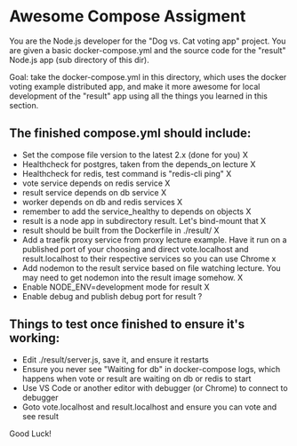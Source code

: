 Awesome Compose Assigment
=========================
You are the Node.js developer for the "Dog vs. Cat voting app" project.
You are given a basic docker-compose.yml and the source code for the "result"
Node.js app (sub directory of this dir).

Goal: take the docker-compose.yml in this directory, which uses the docker
voting example distributed app, and make it more awesome for local development
of the "result" app using all the things you learned in this section.

## The finished compose.yml should include:

* Set the compose file version to the latest 2.x (done for you) X
* Healthcheck for postgres, taken from the depends_on lecture X
* Healthcheck for redis, test command is "redis-cli ping" X
* vote service depends on redis service X
* result service depends on db service X
* worker depends on db and redis services X
* remember to add the service_healthy to depends on objects X
* result is a node app in subdirectory result. Let's bind-mount that X
* result should be built from the Dockerfile in ./result/ X
* Add a traefik proxy service from proxy lecture example. Have it run 
on a published port of your choosing and direct vote.localhost and 
result.localhost to their respective services so you can use Chrome x
* Add nodemon to the result service based on file watching lecture. You 
may need to get nodemon into the result image somehow. X
* Enable NODE_ENV=development mode for result X
* Enable debug and publish debug port for result ?

## Things to test once finished to ensure it's working:

* Edit ./result/server.js, save it, and ensure it restarts
* Ensure you never see "Waiting for db" in docker-compose logs, which happens
when vote or result are waiting on db or redis to start
* Use VS Code or another editor with debugger (or Chrome) to connect to debugger
* Goto vote.localhost and result.localhost and ensure you can vote and see result

Good Luck!
